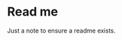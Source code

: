 <!DOCTYPE html>
<html>
<body>
<h1>Read me</h1>
<p>Just a note to ensure a readme exists.</p>
</body>
